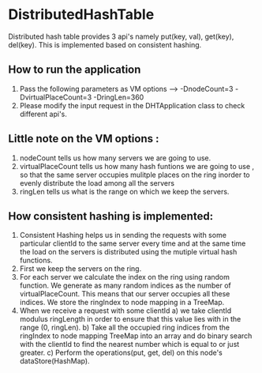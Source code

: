 # DistributedHashTable

Distributed hash table provides 3 api's namely put(key, val), get(key), del(key).
This is implemented based on consistent hashing.

How to run the application
---------------------------
1. Pass the following parameters as VM options --> -DnodeCount=3 -DvirtualPlaceCount=3 -DringLen=360
2. Please modify the input request in the DHTApplication class to check different api's.

Little note on the VM options :
--------------------------------
1. nodeCount tells us how many servers we are going to use.
2. virtualPlaceCount tells us how many hash funtions we are going to use , so that the same server occupies mulitple places on the ring inorder to evenly distribute the load among all the servers
3. ringLen tells us what is the range on which we keep the servers. 


How consistent hashing is implemented:
--------------------------------------
1. Consistent Hashing helps us in sending the requests with some particular clientId to the same server every time and at the same time the load on the servers is distributed using the mutiple virtual hash functions.
2. First we keep the servers on the ring.
3. For each server we calculate the index on the ring using random function. We generate as many random indices as the number of virtualPlaceCount. This means that our server occupies all these indices. We store the ringIndex to node mapping in a TreeMap.
4. When we receive a request with some clientId
    a) we take clientId modulus ringLength in order to ensure that this value lies with in the range (0, ringLen).
    b) Take all the occupied ring indices from the ringIndex to node mapping TreeMap into an array and do binary search with the clientId to find the nearest number which is equal to or just greater.
    c) Perform the operations(put, get, del) on this node's dataStore(HashMap).
